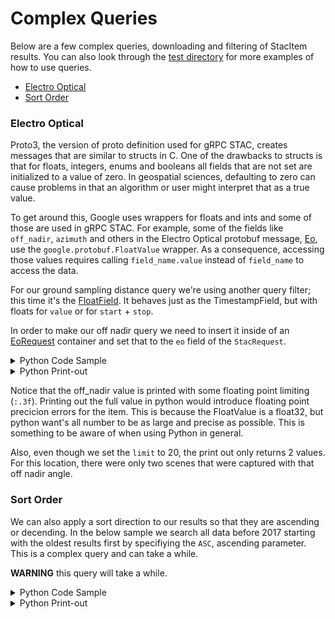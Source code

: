 
# Complex Queries
Below are a few complex queries, downloading and filtering of StacItem results. You can also look through the [test directory](./test) for more examples of how to use queries.

- [Electro Optical](#electro-optical)
- [Sort Order](#sort-order)

### Electro Optical
Proto3, the version of proto definition used for gRPC STAC, creates messages that are similar to structs in C. One of the drawbacks to structs is that for floats, integers, enums and booleans all fields that are not set are initialized to a value of zero. In geospatial sciences, defaulting to zero can cause problems in that an algorithm or user might interpret that as a true value. 

To get around this, Google uses wrappers for floats and ints and some of those are used in gRPC STAC. For example, some of the fields like `off_nadir`, `azimuth` and others in the Electro Optical protobuf message, [Eo](https://geo-grpc.github.io/api/#epl.protobuf.Eo), use the `google.protobuf.FloatValue` wrapper. As a consequence, accessing those values requires calling `field_name.value` instead of `field_name` to access the data.

For our ground sampling distance query we're using another query filter; this time it's the [FloatField](https://geo-grpc.github.io/api/#epl.protobuf.FloatField). It behaves just as the TimestampField, but with floats for `value` or for `start` + `stop`.

In order to make our off nadir query we need to insert it inside of an [EoRequest](https://geo-grpc.github.io/api/#epl.protobuf.EoRequest) container and set that to the `eo` field of the `StacRequest`.






<details><summary>Python Code Sample</summary>


```python
from datetime import datetime, timezone
from nsl.stac.client import NSLClient
from epl.protobuf.stac_pb2 import StacRequest
from epl.protobuf.geometry_pb2 import GeometryData, SpatialReferenceData
from epl.protobuf.query_pb2 import FloatField, LT_OR_EQ
from epl.protobuf.stac_pb2 import EoRequest, Eo

# create our ground sampling distance query to only return data less than or equal to 1 meter
off_nadir = FloatField(value=15.0, rel_type=LT_OR_EQ)
# create an eo_request container
eo_request = EoRequest(off_nadir=off_nadir)
# define ourselves a point in Texas
someplace_texas = "POINT(-97.72493696704974 30.25539788861046)"
geometry_data = GeometryData(wkt=someplace_texas, sr=SpatialReferenceData(wkid=4326))
# create a StacRequest with geometry, eo_request and a limit of 20
stac_request = StacRequest(geometry=geometry_data, eo=eo_request, limit=20)

# get a client interface to the gRPC channel
client = NSLClient()
for stac_item in client.search(stac_request):
    print("{0} STAC item '{1}' from {2}\nhas a off_nadir {3:.3f}, which should be less than or "
          "equal to requested off_nadir {4}: confirmed {5}".format(
        Eo.Constellation.Name(stac_item.eo.constellation),
        stac_item.id,
        datetime.fromtimestamp(stac_item.observed.seconds, tz=timezone.utc).isoformat(),
        stac_item.eo.off_nadir.value,
        off_nadir.value,
        True))
```


</details>




<details><summary>Python Print-out</summary>


```text
    nsl client connecting to stac service at: eap.nearspacelabs.net:9090
    
    SWIFT STAC item '20191122T130519Z_578_ST2_POM1' from 2019-08-22T18:29:40+00:00
    has a off_nadir 13.967, which should be less than or equal to requested off_nadir 15.0: confirmed True
    SWIFT STAC item '20191122T130514Z_578_ST2_POM1' from 2019-08-22T18:29:40+00:00
    has a off_nadir 13.967, which should be less than or equal to requested off_nadir 15.0: confirmed True
```


</details>



Notice that the off_nadir value is printed with some floating point limiting (`:.3f`). Printing out the full value in python would introduce floating point precicion errors for the item. This is because the FloatValue is a float32, but python want's all number to be as large and precise as possible. This is something to be aware of when using Python in general.

Also, even though we set the `limit` to 20, the print out only returns 2 values. For this location, there were only two scenes that were captured with that off nadir angle.


### Sort Order
We can also apply a sort direction to our results so that they are ascending or decending. In the below sample we search all data before 2017 starting with the oldest results first by specifiying the `ASC`, ascending parameter. This is a complex query and can take a while.

**WARNING** this query will take a while.





<details><summary>Python Code Sample</summary>


```python
# SORT Direction
from datetime import date, datetime, timezone
from nsl.stac import utils
from nsl.stac.client import NSLClient
from epl.protobuf.stac_pb2 import StacRequest
from epl.protobuf.query_pb2 import TimestampField, LT, ASC

# the utils package has a helper for converting `date` or 
# `datetime` objects to google.protobuf.Timestamp protobufs
start_timestamp = utils.pb_timestamp(date(2019, 8, 20))
# make a filter that selects all data on or after January 1st, 2017
time_query = TimestampField(value=start_timestamp, rel_type=LT, sort_direction=ASC)
stac_request = StacRequest(datetime=time_query, limit=2)
client = NSLClient()
for stac_item in client.search(stac_request):
    print("Stac item id {0}, date, {1}, is before {2}:{3}".format(
        stac_item.id,
        datetime.fromtimestamp(stac_item.observed.seconds, tz=timezone.utc).isoformat(),
        datetime.fromtimestamp(start_timestamp.seconds, tz=timezone.utc).isoformat(),
        stac_item.observed.seconds < start_timestamp.seconds))
```


</details>




<details><summary>Python Print-out</summary>


```text
    Stac item id 20191122T130410Z_640_ST2_POM1, date, 2019-04-12T12:16:02+00:00, is before 2019-08-20T00:00:00+00:00:True
    Stac item id 20191122T130408Z_641_ST2_POM1, date, 2019-04-12T12:16:15+00:00, is before 2019-08-20T00:00:00+00:00:True
```


</details>



